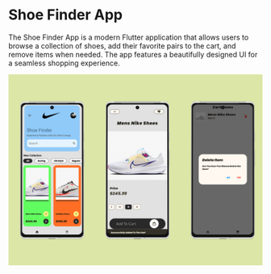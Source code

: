 # Shoe Finder App

The Shoe Finder App is a modern Flutter application that allows users to browse a collection of shoes, add their favorite pairs to the cart, and remove items when needed. 
The app features a beautifully designed UI for a seamless shopping experience.

![image alt](https://github.com/MdSohidUllahChowdhury/Shoe-Finder-App/blob/master/lib/Assets/images/shoe_finder_UI.png?raw=true)
